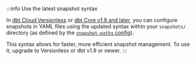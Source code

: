 :::info Use the latest snapshot syntax

In [dbt Cloud Versionless](/docs/dbt-versions/versionless-cloud) or [dbt Core v1.9 and later](/docs/dbt-versions/core), you can configure snapshots in YAML files using the updated syntax within your `snapshots/` directory (as defined by the [`snapshot-paths` config](/reference/project-configs/snapshot-paths)). 

This syntax allows for faster, more efficient snapshot management. To use it, upgrade to Versionless or dbt v1.9 or newer.
:::
